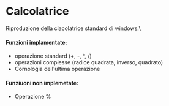 # Calcolatrice
Riproduzione della clacolatrice standard di windows.\
#### Funzioni implamentate:
- operazione standard (+, -, *, /)
- operazioni complesse (radice quadrata, inverso, quadrato)
- Cornologia dell'ultima operazione
#### Funziuoni non implemetate:
- Operazione %